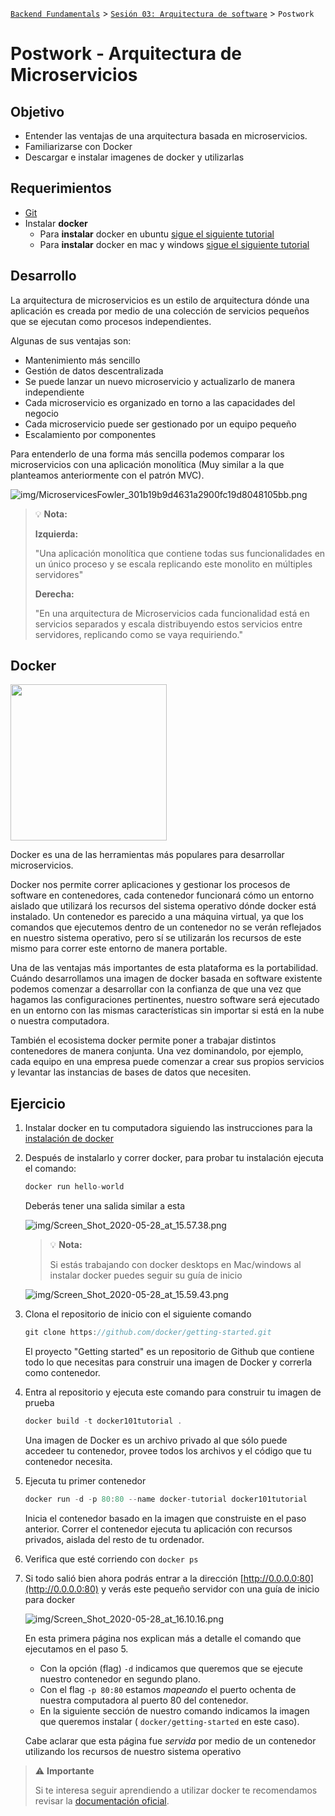 [`Backend Fundamentals`](../../README.md) > [`Sesión 03: Arquitectura de software`](../README.md) > `Postwork`

# Postwork - Arquitectura de Microservicios

## Objetivo

- Entender las ventajas de una arquitectura basada en microservicios.
- Familiarizarse con Docker
- Descargar e instalar imagenes de docker y utilizarlas

## Requerimientos

+ [Git](https://git-scm.com/downloads)
+ Instalar **docker**
  +  Para **instalar** docker en ubuntu  [sigue el siguiente tutorial](https://docs.docker.com/engine/install/ubuntu/)
  + Para **instalar** docker en mac y windows [sigue el siguiente tutorial](https://www.docker.com/products/docker-desktop)

## Desarrollo

La arquitectura de microservicios es un estilo de arquitectura dónde una aplicación es creada por medio de una colección de servicios pequeños que se ejecutan como procesos independientes.

Algunas de sus ventajas son:

- Mantenimiento más sencillo
- Gestión de datos descentralizada
- Se puede lanzar un nuevo microservicio y actualizarlo de manera independiente
- Cada microservicio es organizado en torno a las capacidades del negocio
- Cada microservicio puede ser gestionado por un equipo pequeño
- Escalamiento por componentes

Para entenderlo de una forma más sencilla podemos comparar los microservicios con una aplicación monolítica (Muy similar a la que planteamos anteriormente con el patrón MVC).

![img/MicroservicesFowler_301b19b9d4631a2900fc19d8048105bb.png](img/MicroservicesFowler_301b19b9d4631a2900fc19d8048105bb.png)

>💡 **Nota:**
>
> **Izquierda:**
>
> "Una aplicación monolítica que contiene todas sus funcionalidades en un único proceso y se escala replicando este monolito en múltiples servidores"
>
>**Derecha:**
>
>"En una arquitectura de Microservicios cada funcionalidad está en servicios separados y escala distribuyendo estos servicios entre servidores, replicando como se vaya requiriendo."

## **Docker**


<img src="https://external-content.duckduckgo.com/iu/?u=http%3A%2F%2Flogos-download.com%2Fwp-content%2Fuploads%2F2016%2F09%2FDocker_logo.png&f=1&nofb=1" width="250px">

Docker es una de las herramientas más populares para desarrollar microservicios.

Docker nos permite correr aplicaciones y gestionar los procesos de software en contenedores, cada contenedor funcionará cómo un entorno aislado que utilizará los recursos del sistema operativo dónde docker está instalado. Un contenedor es parecido a una máquina virtual, ya que los comandos que ejecutemos dentro de un contenedor no se verán reflejados en nuestro sistema operativo, pero sí se utilizarán los recursos de este mismo para correr este entorno de manera portable.

Una de las ventajas más importantes de esta plataforma es la portabilidad. Cuándo desarrollamos una imagen de docker basada en software existente podemos comenzar a desarrollar con la confianza de que una vez que hagamos las configuraciones pertinentes, nuestro software será ejecutado en un entorno con las mismas características sin importar si está en la nube o nuestra computadora.

También el ecosistema docker permite poner a trabajar distintos contenedores de manera conjunta. Una vez dominandolo, por ejemplo, cada equipo en una empresa puede comenzar a crear sus propios servicios y levantar las instancias de bases de datos que necesiten.

## **Ejercicio**

1. Instalar docker en tu computadora siguiendo las instrucciones para la [instalación de docker](https://docs.docker.com/engine/install/)
2. Después de instalarlo y correr docker, para probar tu instalación ejecuta el comando:

    ```jsx
    docker run hello-world
    ```

    Deberás tener una salida similar a esta

    ![img/Screen_Shot_2020-05-28_at_15.57.38.png](img/Screen_Shot_2020-05-28_at_15.57.38.png)

    >💡 **Nota:**
    >
    >Si estás trabajando con docker desktops en Mac/windows al instalar docker puedes seguir su guía de inicio

    ![img/Screen_Shot_2020-05-28_at_15.59.43.png](img/Screen_Shot_2020-05-28_at_15.59.43.png)

3. Clona el repositorio de inicio con el siguiente comando

    ```jsx
    git clone https://github.com/docker/getting-started.git
    ```

    El proyecto "Getting started" es un repositorio de Github que contiene todo lo que necesitas para construir una imagen de Docker y correrla como contenedor.

4. Entra al repositorio y ejecuta este comando para construir tu imagen de prueba

    ```jsx
    docker build -t docker101tutorial .
    ```

    Una imagen de Docker es un archivo privado al que sólo puede accedeer tu contenedor, provee todos los archivos y el código que tu contenedor necesita.

5. Ejecuta tu primer contenedor

    ```jsx
    docker run -d -p 80:80 --name docker-tutorial docker101tutorial
    ```

    Inicia el contenedor basado en la imagen que construiste en el paso anterior. Correr el contenedor ejecuta tu aplicación con recursos privados, aislada del resto de tu ordenador.

6. Verifica que esté corriendo con `docker ps`
7. Si todo salió bien ahora podrás entrar a la dirección [http://0.0.0.0:80](http://0.0.0.0:80) y verás este pequeño servidor con una guía de inicio para docker

    ![img/Screen_Shot_2020-05-28_at_16.10.16.png](img/Screen_Shot_2020-05-28_at_16.10.16.png)

    En esta primera página nos explican más a detalle el comando que ejecutamos en el paso 5.

    - Con la opción (flag) `-d` indicamos que queremos que se ejecute nuestro contenedor en segundo plano.
    - Con el flag `-p 80:80` estamos *mapeando* el puerto ochenta de nuestra computadora al puerto 80 del contenedor.
    - En la siguiente sección de nuestro comando indicamos la imagen que queremos instalar ( `docker/getting-started` en este caso).

    Cabe aclarar que esta página fue *servida* por medio de un contenedor utilizando los recursos de nuestro sistema operativo

> ⚠️ **Importante**
>
>Si te interesa seguir aprendiendo a utilizar docker te recomendamos revisar la [documentación oficial](https://docs.docker.com/).
